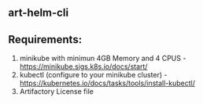## art-helm-cli

## Requirements:
1. minikube with minimun 4GB Memory and 4 CPUS - https://minikube.sigs.k8s.io/docs/start/
2. kubectl (configure to your minikube cluster) - https://kubernetes.io/docs/tasks/tools/install-kubectl/
3. Artifactory License file
